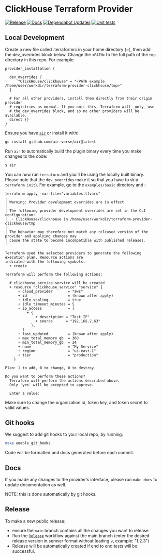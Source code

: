 # ClickHouse Terraform Provider

[![Release](https://github.com/ClickHouse/terraform-provider-clickhouse/actions/workflows/release.yml/badge.svg)](https://github.com/ClickHouse/terraform-provider-clickhouse/actions/workflows/release.yml)
[![Docs](https://github.com/ClickHouse/terraform-provider-clickhouse/actions/workflows/docs.yaml/badge.svg)](https://github.com/ClickHouse/terraform-provider-clickhouse/actions/workflows/docs.yaml)
[![Dependabot Updates](https://github.com/ClickHouse/terraform-provider-clickhouse/actions/workflows/dependabot/dependabot-updates/badge.svg)](https://github.com/ClickHouse/terraform-provider-clickhouse/actions/workflows/dependabot/dependabot-updates)
[![Unit tests ](https://github.com/ClickHouse/terraform-provider-clickhouse/actions/workflows/test.yaml/badge.svg)](https://github.com/ClickHouse/terraform-provider-clickhouse/actions/workflows/test.yaml)

## Local Development

Create a new file called .terraformrc in your home directory (~), then add the dev_overrides block below. Change the `<PATH>` to the full path of the `tmp` directory in this repo. For example:

```t
provider_installation {

  dev_overrides {
      "ClickHouse/clickhouse" = "<PATH example /home/user/workdir/terraform-provider-clickhouse/tmp>"
  }

  # For all other providers, install them directly from their origin provider
  # registries as normal. If you omit this, Terraform will _only_ use
  # the dev_overrides block, and so no other providers will be available.
  direct {}
}
```

Ensure you have [`air`](https://github.com/air-verse/air) or install it with:

```bash
go install github.com/air-verse/air@latest
```

Run `air` to automatically build the plugin binary every time you make changes to the code:

```sh
$ air
```

You can now run `terraform` and you'll be using the locally built binary. Please note that the `dev_overrides` make it so that you have to skip `terraform init`).
For example, go to the `examples/basic` directory and :

```
terraform apply -var-file="variables.tfvars"
╷
│ Warning: Provider development overrides are in effect
│
│ The following provider development overrides are set in the CLI configuration:
│  - ClickHouse/clickhouse in /home/user/workdir/terraform-provider-clickhouse/tmp
│
│ The behavior may therefore not match any released version of the provider and applying changes may
│ cause the state to become incompatible with published releases.
╵

Terraform used the selected providers to generate the following execution plan. Resource actions are
indicated with the following symbols:
  + create

Terraform will perform the following actions:

  # clickhouse_service.service will be created
  + resource "clickhouse_service" "service" {
      + cloud_provider       = "aws"
      + id                   = (known after apply)
      + idle_scaling         = true
      + idle_timeout_minutes = 5
      + ip_access            = [
          + {
              + description = "Test IP"
              + source      = "192.168.2.63"
            },
        ]
      + last_updated         = (known after apply)
      + max_total_memory_gb  = 360
      + min_total_memory_gb  = 24
      + name                 = "My Service"
      + region               = "us-east-1"
      + tier                 = "production"
    }

Plan: 1 to add, 0 to change, 0 to destroy.

Do you want to perform these actions?
  Terraform will perform the actions described above.
  Only 'yes' will be accepted to approve.

  Enter a value:
```


Make sure to change the organization id, token key, and token secret to valid values.

## Git hooks

We suggest to add git hooks to your local repo, by running:

```bash
make enable_git_hooks
```

Code will be formatted and docs generated before each commit.

## Docs

If you made any changes to the provider's interface, please run `make docs` to update documentation as well.

NOTE: this is done automatically by git hooks.

## Release

To make a new public release:
- ensure the `main` branch contains all the changes you want to release
- Run the [`Release`](https://github.com/ClickHouse/terraform-provider-clickhouse/actions/workflows/release.yaml) workflow against the main branch (enter the desired release version in semver format without leading `v`, example: "1.2.3")
- Release will be automatically created if end to end tests will be successful.
